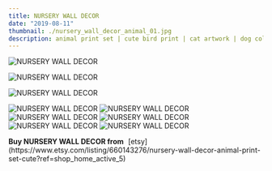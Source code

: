 ```yaml
---
title: NURSERY WALL DECOR
date: "2019-08-11"
thumbnail: ./nursery_wall_decor_animal_01.jpg
description: animal print set | cute bird print | cat artwork | dog collection | baby animal wall art | animal collection
---
```


![NURSERY WALL DECOR](./nursery_wall_decor_animal_01.jpg)

![NURSERY WALL DECOR](./nursery_wall_decor_animal_02.jpg)

![NURSERY WALL DECOR](./nursery_wall_decor_animal_03.jpg)

![NURSERY WALL DECOR](./nursery_wall_decor_animal_04.jpg)
![NURSERY WALL DECOR](./nursery_wall_decor_animal_05.jpg)
![NURSERY WALL DECOR](./nursery_wall_decor_animal_06.jpg)
![NURSERY WALL DECOR](./nursery_wall_decor_animal_07.jpg)
![NURSERY WALL DECOR](./nursery_wall_decor_animal_08.jpg)
![NURSERY WALL DECOR](./nursery_wall_decor_animal_09.jpg)


<div class="centered">
<span style="margin-right:5px; font-weight:bold;">Buy NURSERY WALL DECOR from</span>
[etsy](https://www.etsy.com/listing/660143276/nursery-wall-decor-animal-print-set-cute?ref=shop_home_active_5)

</div>

